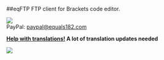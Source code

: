##eqFTP
FTP client for Brackets code editor.

[![](http://api.flattr.com/button/flattr-badge-large.png)](http://flattr.com/thing/3912923/Equals182eqFTP-on-GitHub)  
PayPal: paypal@equals182.com

**[Help with translations!](http://equals182.github.io/eqFTP/#how-can-i-help-this-project) A lot of translation updates needed**

[![](https://raw.githubusercontent.com/Equals182/Equals182.github.io/master/eqFTP-card.png)](http://equals182.github.io/eqFTP/)
